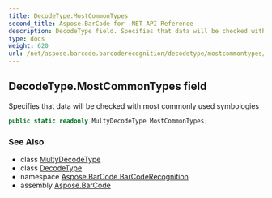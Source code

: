 ```yaml
---
title: DecodeType.MostCommonTypes
second_title: Aspose.BarCode for .NET API Reference
description: DecodeType field. Specifies that data will be checked with most commonly used symbologies
type: docs
weight: 620
url: /net/aspose.barcode.barcoderecognition/decodetype/mostcommontypes/
---
```

## DecodeType.MostCommonTypes field

Specifies that data will be checked with most commonly used symbologies

```csharp
public static readonly MultyDecodeType MostCommonTypes;
```

### See Also

* class [MultyDecodeType](../../multydecodetype/)
* class [DecodeType](../)
* namespace [Aspose.BarCode.BarCodeRecognition](../../decodetype/)
* assembly [Aspose.BarCode](../../../)



